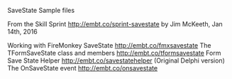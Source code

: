 SaveState Sample files

From the Skill Sprint
http://embt.co/sprint-savestate
by Jim McKeeth, Jan 14th, 2016

Working with FireMonkey SaveState 
http://embt.co/fmxsavestate
The TFormSaveState class and members
http://embt.co/tformsavestate 
Form Save State Helper
http://embt.co/savestatehelper (Original Delphi version)
The OnSaveState event
http://embt.co/onsavestate 
